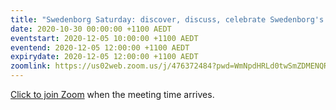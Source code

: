 ```yaml
---
title: "Swedenborg Saturday: discover, discuss, celebrate Swedenborg's life and writings"
date: 2020-10-30 00:00:00 +1100 AEDT
eventstart: 2020-12-05 10:00:00 +1100 AEDT
eventend: 2020-12-05 12:00:00 +1100 AEDT
expirydate: 2020-12-05 12:00:00 +1100 AEDT
zoomlink: https://us02web.zoom.us/j/476372484?pwd=WmNpdHRLd0twSmZDMENQRit3aE8zZz09
---
```


[Click to join Zoom](https://us02web.zoom.us/j/476372484?pwd=WmNpdHRLd0twSmZDMENQRit3aE8zZz09) when the meeting time arrives.